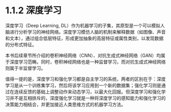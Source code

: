1.1.2 深度学习
==================


深度学习（Deep Learning, DL）作为机器学习的子集，其原型是一个可以模拟人脑进行分析学习的神经网络。深度学习模仿人脑的机制来解释数据（如图像、声音和文本），通过组合低层特征，形成更加抽象的高层特征或属性类别，以发现数据的分布式特征。

本书后续章节所介绍的卷积神经网络（CNN）、对抗生成式神经网络（GAN）均属于深度学习范畴。同时，卷积神经网络也是一种监督学习，而对抗生成式神经网络则属于半监督学习。

值得一提的是，深度学习和强化学习都是自主学习的系统，两者的区别在于：深度学习是从一个训练集学习，然后将该学习应用到一个新的数据集；强化学习则是通过在连续反馈的基础上调整动作来动态学习，以最大化回报。但深度学习和强化学习并不是互相排斥的，深度强化学习就是一种将深度学习的感知能力和强化学习的决策能力相结合，并更加接近人类思维方式的机器学习方法。
